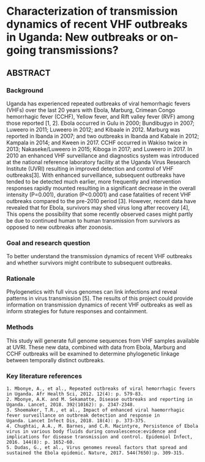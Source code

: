 # Characterization of transmission dynamics of recent VHF outbreaks in Uganda: New outbreaks or on-going transmissions?
## ABSTRACT
### Background
Uganda has experienced repeated outbreaks of viral hemorrhagic fevers (VHFs) over the last 20 years with Ebola, Marburg, Crimean Congo hemorrhagic fever (CCHF), Yellow fever, and Rift valley fever
(RVF) among those reported [1, 2]. Ebola occurred in Gulu in 2000; Bundibugyo in 2007; Luweero in 2011; Luweero in 2012; and Kibaale in 2012. Marburg was reported in Ibanda in 2007; and two outbreaks in Ibanda and Kabale in 2012; Kampala in 2014; and Kween in 2017. CCHF occurred in Wakiso twice in 2013; Nakaseke/Luweero in 2015; Kiboga in 2017; and Luweero in 2017. In 2010 an enhanced VHF surveillance and diagnostics system was introduced at the national reference laboratory facility at the Uganda Virus Research Institute (UVRI) resulting in improved detection and control of VHF outbreaks[3]. With enhanced surveillance, subsequent outbreaks have tended to be detected much earlier, more frequently and intervention responses rapidly mounted resulting in a significant decrease in the overall intensity (P=0.001), duration (P<0.0001) and case fatalities of recent VHF outbreaks compared to the pre-2010 period [3]. However, recent data have revealed that for Ebola, survivors may
shed virus long after recovery [4], This opens the possibility that some recently observed cases might partly be due to continued human to human transmission from survivors as opposed to new
outbreaks after zoonosis.
### Goal and research question
To better understand the transmission dynamics of recent VHF outbreaks and whether survivors might contribute to subsequent outbreaks.
### Rationale
Phylogenetics with full virus genomes can link infections and reveal patterns in virus transmission [5]. The results of this project could provide information on transmission dynamics of recent VHF outbreaks as well as inform strategies for future responses and containment.
### Methods
This study will generate full genome sequences from VHF samples available at UVRI. These new data, combined with data from Ebola, Marburg and CCHF outbreaks will be examined to determine phylogenetic linkage between temporally distinct outbreaks.
### Key literature references
    1. Mbonye, A., et al., Repeated outbreaks of viral hemorrhagic fevers in Uganda. Afr Health Sci, 2012. 12(4): p. 579-83.
    2. Mbonye, A.K. and M. Sekamatte, Disease outbreaks and reporting in Uganda. Lancet, 2018. 392(10162): p. 2347-2348.
    3. Shoemaker, T.R., et al., Impact of enhanced viral haemorrhagic fever surveillance on outbreak detection and response in         Uganda. Lancet Infect Dis, 2018. 18(4): p. 373-375.
    4. Chughtai, A.A., M. Barnes, and C.R. Macintyre, Persistence of Ebola virus in various body fluids during convalescence:evidence and implications for disease transmission and control. Epidemiol Infect, 2016. 144(8): p. 1652-60.
    5. Dudas, G., et al., Virus genomes reveal factors that spread and sustained the Ebola epidemic. Nature, 2017. 544(7650):p. 309-315.
